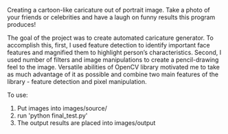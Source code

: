 Creating a cartoon-like caricature out of portrait image.
Take a photo of your friends or celebrities and have a laugh on funny results this program produces!

The goal of the project was to create automated caricature generator. To accomplish this, first, I used feature detection to identify important face features and magnified them to highlight person’s characteristics. Second, I used number of filters and image manipulations to create a pencil-drawing feel to the image.
Versatile abilities of OpenCV library motivated me to take as much advantage of it as possible and combine two main features of the library - feature detection and pixel manipulation.

To use:
1) Put images into images/source/
2) run 'python final_test.py'
3) The output results are placed into images/output

